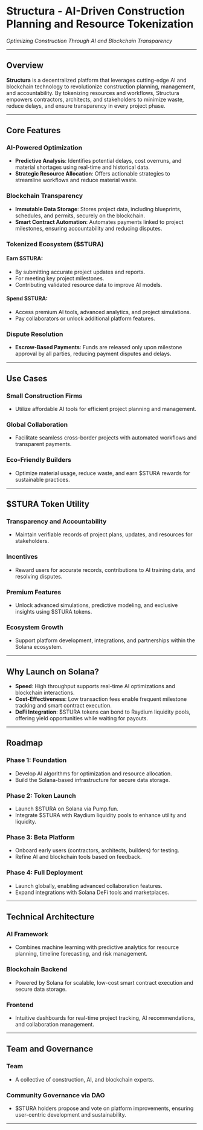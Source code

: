 # Structura - AI-Driven Construction Planning and Resource Tokenization  
*Optimizing Construction Through AI and Blockchain Transparency*

---

## Overview  
**Structura** is a decentralized platform that leverages cutting-edge AI and blockchain technology to revolutionize construction planning, management, and accountability. By tokenizing resources and workflows, Structura empowers contractors, architects, and stakeholders to minimize waste, reduce delays, and ensure transparency in every project phase.

---

## Core Features  
### AI-Powered Optimization  
- **Predictive Analysis**: Identifies potential delays, cost overruns, and material shortages using real-time and historical data.
- **Strategic Resource Allocation**: Offers actionable strategies to streamline workflows and reduce material waste.

### Blockchain Transparency  
- **Immutable Data Storage**: Stores project data, including blueprints, schedules, and permits, securely on the blockchain.
- **Smart Contract Automation**: Automates payments linked to project milestones, ensuring accountability and reducing disputes.

### Tokenized Ecosystem ($STURA)  
#### Earn $STURA:  
- By submitting accurate project updates and reports.
- For meeting key project milestones.
- Contributing validated resource data to improve AI models.

#### Spend $STURA:  
- Access premium AI tools, advanced analytics, and project simulations.
- Pay collaborators or unlock additional platform features.

### Dispute Resolution  
- **Escrow-Based Payments**: Funds are released only upon milestone approval by all parties, reducing payment disputes and delays.

---

## Use Cases  
### Small Construction Firms  
- Utilize affordable AI tools for efficient project planning and management.

### Global Collaboration  
- Facilitate seamless cross-border projects with automated workflows and transparent payments.

### Eco-Friendly Builders  
- Optimize material usage, reduce waste, and earn $STURA rewards for sustainable practices.

---

## $STURA Token Utility  
### Transparency and Accountability  
- Maintain verifiable records of project plans, updates, and resources for stakeholders.

### Incentives  
- Reward users for accurate records, contributions to AI training data, and resolving disputes.

### Premium Features  
- Unlock advanced simulations, predictive modeling, and exclusive insights using $STURA tokens.

### Ecosystem Growth  
- Support platform development, integrations, and partnerships within the Solana ecosystem.

---

## Why Launch on Solana?  
- **Speed**: High throughput supports real-time AI optimizations and blockchain interactions.
- **Cost-Effectiveness**: Low transaction fees enable frequent milestone tracking and smart contract execution.
- **DeFi Integration**: $STURA tokens can bond to Raydium liquidity pools, offering yield opportunities while waiting for payouts.

---

## Roadmap  
### Phase 1: Foundation  
- Develop AI algorithms for optimization and resource allocation.
- Build the Solana-based infrastructure for secure data storage.

### Phase 2: Token Launch  
- Launch $STURA on Solana via Pump.fun.
- Integrate $STURA with Raydium liquidity pools to enhance utility and liquidity.

### Phase 3: Beta Platform  
- Onboard early users (contractors, architects, builders) for testing.
- Refine AI and blockchain tools based on feedback.

### Phase 4: Full Deployment  
- Launch globally, enabling advanced collaboration features.
- Expand integrations with Solana DeFi tools and marketplaces.

---

## Technical Architecture  
### AI Framework  
- Combines machine learning with predictive analytics for resource planning, timeline forecasting, and risk management.

### Blockchain Backend  
- Powered by Solana for scalable, low-cost smart contract execution and secure data storage.

### Frontend  
- Intuitive dashboards for real-time project tracking, AI recommendations, and collaboration management.

---

## Team and Governance  
### Team  
- A collective of construction, AI, and blockchain experts.

### Community Governance via DAO  
- $STURA holders propose and vote on platform improvements, ensuring user-centric development and sustainability.

---
```

